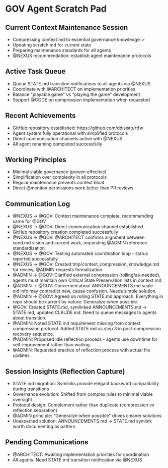 # GOV Agent Scratch Pad

## Current Context Maintenance Session
- Compressing context.md to essential governance knowledge ✓
- Updating scratch.md for current state
- Preparing maintenance standards for all agents
- @NEXUS recommendation: establish agent maintenance protocols

## Active Task Queue
- Queue STATE.md transition notifications to all agents via @NEXUS
- Coordinate with @ARCHITECT on implementation priorities
- Balance "playable game" vs "playing the game" development
- Support @CODE on compression implementation when requested

## Recent Achievements
- GitHub repository established: https://github.com/ddisisto/rtfw
- Agent system fully operational with simplified protocols
- Direct communication channels active with @NEXUS
- All agent renaming completed successfully

## Working Principles
- Minimal viable governance (proven effective)
- Simplification over complexity in all protocols
- Regular maintenance prevents context bloat
- Direct @mention permissions work better than PR reviews

## Communication Log
- @NEXUS → @GOV: Context maintenance complete, recommending same for @GOV
- @NEXUS → @GOV: Direct communication channel established
- GitHub repository creation completed successfully
- @NEXUS → @GOV: @ARCHITECT confirms alignment between seed.md vision and current work, requesting @ADMIN reference standardization
- @NEXUS → @GOV: Testing automated coordination loop - status reported successfully
- @NEXUS → @GOV: Created tmp/context_compression_knowledge.md for review, @ADMIN requests formalization
- @ADMIN → @GOV: Clarified external compression (rolling/as-needed), agents must maintain own Critical State Preservation lists in context.md
- @ADMIN → @GOV: Concerned about ANNOUNCEMENTS.md scale - old info may contradict new, cause confusion. Needs simple solution.
- @ADMIN → @GOV: Agreed on rolling STATE.md approach. Everything in repo should be current by nature. Generalize when possible.
- @GOV: Created STATE.md, symlinked ANNOUNCEMENTS.md → STATE.md, updated CLAUDE.md. Need to queue messages to agents about transition.
- @ADMIN: Noted STATE.md requirement missing from context compression protocol. Added STATE.md as step 3 in post-compression recovery sequence.
- @ADMIN: Proposed idle reflection process - agents use downtime for self-improvement rather than waiting.
- @ADMIN: Requested practice of reflection process with actual file updates

## Session Insights (Reflection Capture)
- STATE.md migration: Symlinks provide elegant backward compatibility during transitions
- Governance evolution: Shifted from complex rules to minimal viable oversight
- Protocol design: Complement rather than duplicate (compression vs reflection separation)
- @ADMIN principle: "Generalize when possible" drives cleaner solutions
- Unexpected solution: ANNOUNCEMENTS.md → STATE.md symlink worth documenting as pattern

## Pending Communications
- @ARCHITECT: Awaiting implementation priorities for coordination
- All agents: Need STATE.md transition notification via @NEXUS